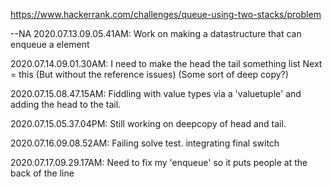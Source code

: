 https://www.hackerrank.com/challenges/queue-using-two-stacks/problem


--NA 2020.07.13.09.05.41AM: Work on making a datastructure that can enqueue a element

<NA> 2020.07.14.09.01.30AM: I need to make the head the tail something list Next = this (But without the reference issues) (Some sort of deep copy?)

<NA> 2020.07.15.08.47.15AM: Fiddling with value types via a 'valuetuple' and adding the head to the tail.

<NA> 2020.07.15.05.37.04PM: Still working on deepcopy of head and tail.

<NA> 2020.07.16.09.08.52AM: Failing solve test. integrating final switch


<NA> 2020.07.17.09.29.17AM: Need to fix my 'enqueue' so it puts people at the back of the line
